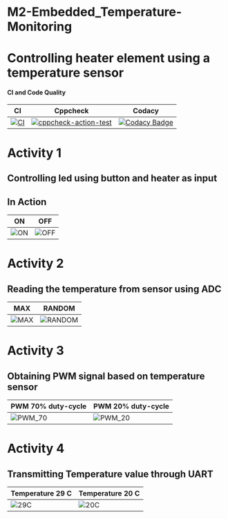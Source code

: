 # M2-Embedded_Temperature-Monitoring
# Controlling heater element using a temperature sensor

#### CI and Code Quality

| **CI** | **Cppcheck** | **Codacy** |
| --- | --- | --- |
|[![CI](https://github.com/sankhalapranav/M2-Embedded_Temperature-Monitoring/actions/workflows/main.yml/badge.svg)](https://github.com/sankhalapranav/M2-Embedded_Temperature-Monitoring/actions/workflows/main.yml) | [![cppcheck-action-test](https://github.com/sankhalapranav/M2-Embedded_Temperature-Monitoring/actions/workflows/cppcheck.yml/badge.svg)](https://github.com/sankhalapranav/M2-Embedded_Temperature-Monitoring/actions/workflows/cppcheck.yml)  | [![Codacy Badge](https://app.codacy.com/project/badge/Grade/6a32701ed0804b13b68e6efd6159ac6a)](https://www.codacy.com/gh/sankhalapranav/M2-Embedded_Temperature-Monitoring/dashboard?utm_source=github.com&amp;utm_medium=referral&amp;utm_content=sankhalapranav/M2-Embedded_Temperature-Monitoring&amp;utm_campaign=Badge_Grade)|

# Activity 1

## Controlling led using button and heater as input

## In Action

| **ON** | **OFF** |
| --- | --- |
| ![ON](https://user-images.githubusercontent.com/94311905/144218684-e052f6e5-9d24-44cb-a81b-9f27dffa76be.png) | ![OFF](https://user-images.githubusercontent.com/94311905/144218730-070468fe-0777-4708-8859-0bde8a9482d1.png) ||||

# Activity 2

## Reading the temperature from sensor using ADC

| **MAX** | **RANDOM** |
| --- | --- |
| ![MAX](https://user-images.githubusercontent.com/94311905/144218739-58b03d37-66bd-453b-a5d4-f0edcd0a0175.png)| ![RANDOM](https://user-images.githubusercontent.com/94311905/144218746-51be3ac7-d6bc-4966-aa53-88e5b459dda1.png)||||

# Activity 3

## Obtaining PWM signal based on temperature sensor

| **PWM 70% duty-cycle** | **PWM 20% duty-cycle** |
| --- | --- |
|![PWM_70](https://user-images.githubusercontent.com/94311905/144219748-46b2caec-5516-436d-b66c-dad3c999db54.png)|![PWM_20](https://user-images.githubusercontent.com/94311905/144218777-87856fcb-7869-49ca-90b5-40acfb38d5f1.png)||||

# Activity 4

## Transmitting Temperature value through UART

| **Temperature 29 C** | **Temperature 20 C** |
| --- | --- |
|![29C](https://user-images.githubusercontent.com/94311905/144218786-505e2c1b-0ff9-44e1-8a71-185b94cea624.png)|![20C](https://user-images.githubusercontent.com/94311905/144218798-0b454bbd-e3ef-470a-a188-7dd4ffd53a08.png)||||
